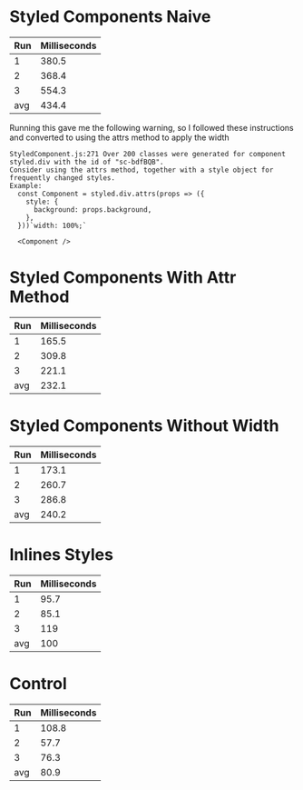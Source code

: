 # Styled Components Naive 

| Run | Milliseconds |
| ----------- | ----------- |
| 1   | 380.5 |
| 2   | 368.4 |
| 3   | 554.3 |
| avg | 434.4 |

Running this gave me the following warning, so I followed these instructions and converted to using the attrs method to apply the width

```
StyledComponent.js:271 Over 200 classes were generated for component styled.div with the id of "sc-bdfBQB".
Consider using the attrs method, together with a style object for frequently changed styles.
Example:
  const Component = styled.div.attrs(props => ({
    style: {
      background: props.background,
    },
  }))`width: 100%;`

  <Component />
```

# Styled Components With Attr Method

| Run | Milliseconds |
| ----------- | ----------- |
| 1   | 165.5 | 
| 2   | 309.8 |
| 3   | 221.1 |
| avg | 232.1 |

# Styled Components Without Width
| Run | Milliseconds |
| ----------- | ----------- |
| 1   | 173.1 |
| 2   | 260.7 |
| 3   | 286.8 |
| avg | 240.2 |
# Inlines Styles
| Run | Milliseconds |
| ----------- | ----------- |
| 1   | 95.7 |
| 2   | 85.1 |
| 3   | 119 |
| avg | 100 |

# Control
| Run | Milliseconds |
| ----------- | ----------- |
| 1   | 108.8 |
| 2   | 57.7 |
| 3   | 76.3 |
| avg | 80.9 |